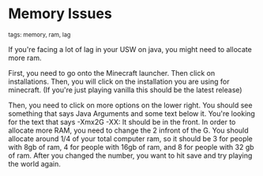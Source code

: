 # Memory Issues
<sup>tags: memory, ram, lag</sup>

If you're facing a lot of lag in your USW on java, you might need to allocate more ram.

First, you need to go onto the Minecraft launcher. Then click on installations. Then, you will click on the installation you are using for minecraft. (If you're just playing vanilla this should be the latest release)

Then, you need to click on more options on the lower right. 
You should see something that says Java Arguments and some text below it. You're looking for the text that says  -Xmx2G -XX:
It should be in the front. In order to allocate more RAM, you need to change the 2 infront of the G. You should allocate around 1/4 of your total computer ram, so it should be 3 for people with 8gb of ram, 4 for people with 16gb of ram, and 8 for people with 32 gb of ram. After you changed the number, you want to hit save and try playing the world again.
